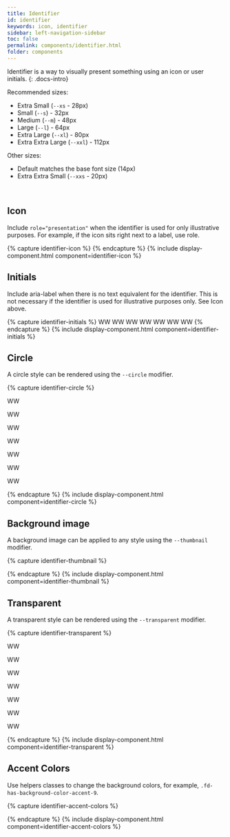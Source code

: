 ```yaml
---
title: Identifier
id: identifier
keywords: icon, identifier
sidebar: left-navigation-sidebar
toc: false
permalink: components/identifier.html
folder: components
---
```


Identifier is a way to visually present something using an icon or user initials.
{: .docs-intro}

Recommended sizes:
- Extra Small (`--xs` - 28px)
- Small (`--s`) - 32px
- Medium (`--m`) - 48px
- Large (`--l`) - 64px
- Extra Large (`--xl`) - 80px
- Extra Extra Large (`--xxl`) - 112px

Other sizes:
- Default matches the base font size (14px)
- Extra Extra Small (`--xxs` - 20px)
<br>

## Icon
Include `role="presentation"` when the identifier is used for only illustrative purposes. For example, if the icon sits right next to a label, use role.

{% capture identifier-icon %}
<span class=" fd-identifier--xxs sap-icon--washing-machine" role="presentation"></span>
<span class=" fd-identifier--xs sap-icon--washing-machine" role="presentation"></span>
<span class=" fd-identifier--s sap-icon--washing-machine" role="presentation"></span>
<span class=" fd-identifier--m sap-icon--washing-machine" role="presentation"></span>
<span class=" fd-identifier--l sap-icon--washing-machine" role="presentation"></span>
<span class=" fd-identifier--xl sap-icon--washing-machine" role="presentation"></span>
<span class=" fd-identifier--xxl sap-icon--washing-machine" role="presentation"></span>
{% endcapture %}
{% include display-component.html component=identifier-icon %}
<br>

## Initials
Include aria-label when there is no text equivalent for the identifier. This is not necessary if the identifier is used for illustrative purposes only. See Icon above.

{% capture identifier-initials %}
<span class=" fd-identifier--xxs" aria-label="Wendy Wallace">WW</span>
<span class=" fd-identifier--xs" aria-label="Wendy Wallace">WW</span>
<span class=" fd-identifier--s" aria-label="Wendy Wallace">WW</span>
<span class=" fd-identifier--m" aria-label="Wendy Wallace">WW</span>
<span class=" fd-identifier--l" aria-label="Wendy Wallace">WW</span>
<span class=" fd-identifier--xl" aria-label="Wendy Wallace">WW</span>
<span class=" fd-identifier--xxl" aria-label="Wendy Wallace">WW</span>
{% endcapture %}
{% include display-component.html component=identifier-initials %}
<br>

## Circle
A circle style can be rendered using the `--circle` modifier.

{% capture identifier-circle %}
<span class=" fd-identifier--xxs fd-identifier--circle sap-icon--money-bills" 
      role="presentation"></span>

<span class=" fd-identifier--xs fd-identifier--circle sap-icon--money-bills" 
      role="presentation"></span>

<span class=" fd-identifier--s fd-identifier--circle sap-icon--money-bills" 
      role="presentation"></span>

<span class=" fd-identifier--m fd-identifier--circle sap-icon--money-bills" 
      role="presentation"></span>

<span class=" fd-identifier--l fd-identifier--circle sap-icon--money-bills" 
      role="presentation"></span>

<span class=" fd-identifier--xl fd-identifier--circle sap-icon--money-bills" 
      role="presentation"></span>

<span class=" fd-identifier--xxl fd-identifier--circle sap-icon--money-bills" 
      role="presentation"></span>

<span class=" fd-identifier--xxs fd-identifier--circle" 
      aria-label="Wendy Wallace">WW</span>

<span class=" fd-identifier--xs fd-identifier--circle" 
      aria-label="Wendy Wallace">WW</span>

<span class=" fd-identifier--s fd-identifier--circle" 
      aria-label="Wendy Wallace">WW</span>

<span class=" fd-identifier--m fd-identifier--circle" 
      aria-label="Wendy Wallace">WW</span>

<span class=" fd-identifier--l fd-identifier--circle" 
      aria-label="Wendy Wallace">WW</span>

<span class=" fd-identifier--xl fd-identifier--circle" 
      aria-label="Wendy Wallace">WW</span>

<span class=" fd-identifier--xxl fd-identifier--circle" 
      aria-label="Wendy Wallace">WW</span>

{% endcapture %}
{% include display-component.html component=identifier-circle %}
<br>


## Background image

A background image can be applied to any style using the `--thumbnail` modifier.

{% capture identifier-thumbnail %}
<span class=" fd-identifier--xxs fd-identifier--circle fd-identifier--thumbnail" 
      style="background-image: url('{{site.baseurl}}/images/thumbs/headshot-male.jpg')" 
      role="presentation" aria-label="John Doe"></span>

<span class=" fd-identifier--xs fd-identifier--circle fd-identifier--thumbnail" 
      style="background-image: url('{{site.baseurl}}/images/thumbs/headshot-male.jpg')" 
      role="presentation" aria-label="John Doe"></span>

<span class=" fd-identifier--s fd-identifier--circle fd-identifier--thumbnail" 
      style="background-image: url('{{site.baseurl}}/images/thumbs/headshot-male.jpg')" 
      role="presentation" aria-label="John Doe"></span>

<span class=" fd-identifier--m fd-identifier--circle fd-identifier--thumbnail" 
      style="background-image: url('{{site.baseurl}}/images/thumbs/headshot-male.jpg')" 
      role="presentation" aria-label="John Doe"></span>

<span class=" fd-identifier--l fd-identifier--circle fd-identifier--thumbnail" 
      style="background-image: url('{{site.baseurl}}/images/thumbs/headshot-male.jpg')" 
      role="presentation" aria-label="John Doe"></span>

<span class=" fd-identifier--xl fd-identifier--circle fd-identifier--thumbnail" 
      style="background-image: url('{{site.baseurl}}/images/thumbs/headshot-male.jpg')" 
      role="presentation" aria-label="John Doe"></span>

<span class=" fd-identifier--xxl fd-identifier--circle fd-identifier--thumbnail" 
      style="background-image: url('{{site.baseurl}}/images/thumbs/headshot-male.jpg')" 
      role="presentation" aria-label="John Doe"></span>


{% endcapture %}
{% include display-component.html component=identifier-thumbnail %}
<br>



## Transparent

A transparent style can be rendered using the `--transparent` modifier.

{% capture identifier-transparent %}
<span class=" fd-identifier--xxs fd-identifier--circle fd-identifier--transparent sap-icon--money-bills" 
      role="presentation"></span>

<span class=" fd-identifier--xs fd-identifier--circle fd-identifier--transparent sap-icon--money-bills" 
      role="presentation"></span>

<span class=" fd-identifier--s fd-identifier--circle fd-identifier--transparent sap-icon--money-bills" 
      role="presentation"></span>

<span class=" fd-identifier--m fd-identifier--circle fd-identifier--transparent sap-icon--money-bills" 
      role="presentation"></span>

<span class=" fd-identifier--l fd-identifier--circle fd-identifier--transparent sap-icon--money-bills" 
      role="presentation"></span>

<span class=" fd-identifier--xl fd-identifier--circle fd-identifier--transparent sap-icon--money-bills" 
      role="presentation"></span>

<span class=" fd-identifier--xxl fd-identifier--circle fd-identifier--transparent sap-icon--money-bills" 
      role="presentation"></span>

<span class=" fd-identifier--xxs fd-identifier--circle fd-identifier--transparent" 
      aria-label="Wendy Wallace">WW</span>

<span class=" fd-identifier--xs fd-identifier--circle fd-identifier--transparent" 
      aria-label="Wendy Wallace">WW</span>

<span class=" fd-identifier--s fd-identifier--circle fd-identifier--transparent" 
      aria-label="Wendy Wallace">WW</span>

<span class=" fd-identifier--m fd-identifier--circle fd-identifier--transparent" 
      aria-label="Wendy Wallace">WW</span>

<span class=" fd-identifier--l fd-identifier--circle fd-identifier--transparent" 
      aria-label="Wendy Wallace">WW</span>

<span class=" fd-identifier--xl fd-identifier--circle fd-identifier--transparent" 
      aria-label="Wendy Wallace">WW</span>

<span class=" fd-identifier--xxl fd-identifier--circle fd-identifier--transparent" 
      aria-label="Wendy Wallace">WW</span>

{% endcapture %}
{% include display-component.html component=identifier-transparent %}
<br>

## Accent Colors
Use helpers classes to change the background colors, for example, `.fd-has-background-color-accent-9`.

{% capture identifier-accent-colors %}
<span class=" fd-identifier--m sap-icon--money-bills fd-has-background-color-accent-1" 
      role="presentation"></span>

<span class=" fd-identifier--m sap-icon--money-bills fd-has-background-color-accent-2" 
      role="presentation"></span>

<span class=" fd-identifier--m sap-icon--money-bills fd-has-background-color-accent-3" 
       role="presentation"></span>

<span class=" fd-identifier--m sap-icon--money-bills fd-has-background-color-accent-4" 
      role="presentation"></span>

<span class=" fd-identifier--m sap-icon--money-bills fd-has-background-color-accent-5" 
      role="presentation"></span>

<span class=" fd-identifier--m sap-icon--money-bills fd-has-background-color-accent-6" 
      role="presentation"></span>

<span class=" fd-identifier--m sap-icon--money-bills fd-has-background-color-accent-7" 
      role="presentation"></span>

<span class=" fd-identifier--m sap-icon--money-bills fd-has-background-color-accent-8" 
      role="presentation"></span>

<span class=" fd-identifier--m sap-icon--money-bills fd-has-background-color-accent-9" 
      role="presentation"></span>
      
{% endcapture %}
{% include display-component.html component=identifier-accent-colors %}
